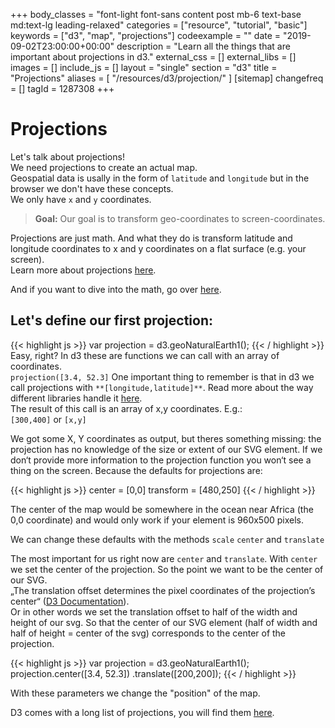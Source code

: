 +++
body_classes = "font-light font-sans content post mb-6 text-base md:text-lg leading-relaxed"
categories = ["resource", "tutorial", "basic"]
keywords = ["d3", "map", "projections"]
codeexample = ""
date = "2019-09-02T23:00:00+00:00"
description = "Learn all the things that are important about projections in d3."
external_css = []
external_libs = []
images = []
include_js = []
layout = "single"
section = "d3"
title = "Projections"
aliases = [
    "/resources/d3/projection/"
]
[sitemap]
changefreq = []
tagId = 1287308
+++
# Projections

Let's talk about projections!  
We need projections to create an actual map.  
Geospatial data is usally in the form of `latitude` and `longitude` but in the browser we don't have these concepts.  
We only have `x` and `y` coordinates.

> **Goal:** Our goal is to transform geo-coordinates to screen-coordinates.

Projections are just math. And what they do is transform latitude and longitude coordinates to x and y coordinates on a flat surface (e.g. your screen).  
Learn more about projections [here](https://www.axismaps.com/guide/general/map-projections/).

And if you want to dive into the math, go over [here](http://mathworld.wolfram.com/Projection.html).

## Let's define our first projection:

{{< highlight js >}}
var projection = d3.geoNaturalEarth1();
{{< / highlight >}}
Easy, right? In d3 these are functions we can call with an array of coordinates.  
`projection([3.4, 52.3]` One important thing to remember is that in d3 we call projections with `**[longitude,latitude]**`. Read more about the way different libraries handle it [here](https://macwright.org/lonlat/).  
The result of this call is an array of x,y coordinates. E.g.:  
`[300,400]` or `[x,y]`

We got some X, Y coordinates as output, but theres something missing: the projection has no knowledge of the size or extent of our SVG element. If we don‘t provide more information to the projection function you won‘t see a thing on the screen. Because the defaults for projections are:

{{< highlight js >}}
center = \[0,0\]
transform = \[480,250\]
{{< / highlight >}}

The center of the map would be somewhere in the ocean near Africa (the 0,0 coordinate) and would only work if your element is 960x500 pixels.

We can change these defaults with the methods `scale` `center` and `translate`

The most important for us right now are `center` and `translate`. With `center` we set the center of the projection. So the point we want to be the center of our SVG.  
„The translation offset determines the pixel coordinates of the projection’s center“ ([D3 Documentation](https://github.com/d3/d3-geo#projections)).  
Or in other words we set the translation offset to half of the width and height of our svg. So that the center of our SVG element (half of width and half of height = center of the svg) corresponds to the center of the projection.

{{< highlight js >}}
var projection = d3.geoNaturalEarth1();
projection.center(\[3.4, 52.3\])
.translate(\[200,200\]);
{{< / highlight >}}

With these parameters we change the "position" of the map.

D3 comes with a long list of projections, you will find them [here](https://github.com/d3/d3-geo/blob/master/README.md#azimuthal-projections).
